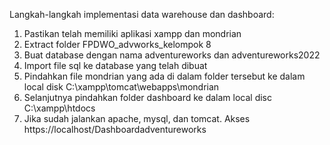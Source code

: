 Langkah-langkah implementasi data warehouse dan dashboard:

1. Pastikan telah memiliki aplikasi xampp dan mondrian
2. Extract folder FPDWO_advworks_kelompok 8
3. Buat database dengan nama adventureworks dan adventureworks2022
4. Import file sql ke database yang telah dibuat 
5. Pindahkan file mondrian yang ada di dalam folder tersebut ke dalam local disk C:\xampp\tomcat\webapps\mondrian 
6. Selanjutnya pindahkan folder dashboard ke dalam local disc C:\xampp\htdocs
7. Jika sudah jalankan apache, mysql, dan tomcat. Akses https://localhost/Dashboardadventureworks
